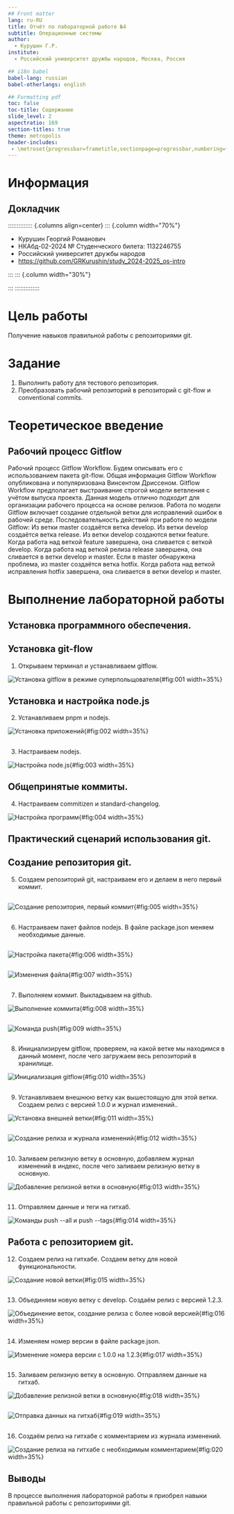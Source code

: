 ```yaml
---
## Front matter
lang: ru-RU
title: Отчёт по лабораторной работе №4
subtitle: Операционные системы
author:
  - Курушин Г.Р.
institute:
  - Российский университет дружбы народов, Москва, Россия

## i18n babel
babel-lang: russian
babel-otherlangs: english

## Formatting pdf
toc: false
toc-title: Содержание
slide_level: 2
aspectratio: 169
section-titles: true
theme: metropolis
header-includes:
 - \metroset{progressbar=frametitle,sectionpage=progressbar,numbering=fraction}
---
```


# Информация

## Докладчик

:::::::::::::: {.columns align=center}
::: {.column width="70%"}

  * Курушин Георгий Романович
  * НКАбд-02-2024 № Студенческого билета: 1132246755
  * Российский университет дружбы народов
  * <https://github.com/GRKurushin/study_2024-2025_os-intro>

:::
::: {.column width="30%"}

:::
::::::::::::::

# Цель работы

Получение навыков правильной работы с репозиториями git.

# Задание

1. Выполнить работу для тестового репозитория.
2. Преобразовать рабочий репозиторий в репозиторий с git-flow и conventional commits.

# Теоретическое введение

## Рабочий процесс Gitflow

Рабочий процесс Gitflow Workflow. Будем описывать его с использованием пакета git-flow.
Общая информация
Gitflow Workflow опубликована и популяризована Винсентом Дриссеном.
Gitflow Workflow предполагает выстраивание строгой модели ветвления с учётом выпуска проекта.
Данная модель отлично подходит для организации рабочего процесса на основе релизов.
Работа по модели Gitflow включает создание отдельной ветки для исправлений ошибок в рабочей среде.
Последовательность действий при работе по модели Gitflow:
Из ветки master создаётся ветка develop.
Из ветки develop создаётся ветка release.
Из ветки develop создаются ветки feature.
Когда работа над веткой feature завершена, она сливается с веткой develop.
Когда работа над веткой релиза release завершена, она сливается в ветки develop и master.
Если в master обнаружена проблема, из master создаётся ветка hotfix.
Когда работа над веткой исправления hotfix завершена, она сливается в ветки develop и master.

# Выполнение лабораторной работы

## Установка программного обеспечения.

## Установка git-flow

1. Открываем терминал и устанавливаем gitflow. 

![Установка gitflow в режиме суперпольщователя](image/rep1.png){#fig:001 width=35%}

## Установка и настройка node.js

2. Устанавливаем pnpm и nodejs. 

![Установка приложений](image/rep2.png){#fig:002 width=35%}

##

3. Настраиваем nodejs. 

![Настройка node.js](image/rep3.png){#fig:003 width=35%}

## Общепринятые коммиты.

4. Настраиваем commitizen и standard-changelog.

![Настройка программ](image/rep4.png){#fig:004 width=35%}

## Практический сценарий использования git. 

## Создание репозитория git.

5. Создаем репозиторий git, настраиваем его и делаем в него первый коммит. 

##

![Создание репозитория, первый коммит](image/rep5.png){#fig:005 width=35%}

##

6. Настраиваем пакет файлов nodejs. В файле package.json меняем необходимые данные.

##

![Настройка пакета](image/rep6.png){#fig:006 width=35%}

##

![Изменения файла](image/rep7.png){#fig:007 width=35%}

##

7. Выполняем коммит. Выкладываем на github. 

![Выполнение коммита](image/rep8.png){#fig:008 width=35%}

##

![Команда push](image/rep9.png){#fig:009 width=35%}

##

8. Инициализируем gitflow, проверяем, на какой ветке мы находимся в данный момент, после чего загружаем весь репозиторий в хранилище.

![Инициализация gitflow](image/rep10.png){#fig:010 width=35%}

##

9. Устанавливаем внешнюю ветку как вышестоящую для этой ветки. Создаем релиз с версией 1.0.0 и журнал изменений..

![Установка внешней ветки](image/rep11.png){#fig:011 width=35%}

##

![Создание релиза и журнала изменений](image/rep12.png){#fig:012 width=35%}

##

10. Заливаем релизную ветку в основную, добавляем журнал изменений в индекс, после чего заливаем релизную ветку в основную. 

![Добавление релизной ветки в основную](image/rep13.png){#fig:013 width=35%}

##

11. Отправляем данные и теги на гитхаб.

![Команды push --all и push --tags](image/rep14.png){#fig:014 width=35%}

## Работа с репозиторием git.

12. Создаем релиз на гитхабе. Создаем ветку для новой функциональности.

![Создание новой ветки](image/rep15.png){#fig:015 width=35%}

##

13. Объединяем новую ветку с develop. Создаём релиз с версией 1.2.3.

![Объединение веток, создание релиза с более новой версией](image/rep16.png){#fig:016 width=35%}

##

14. Изменяем номер версии в файле package.json.

![Изменение номера версии с 1.0.0 на 1.2.3](image/rep17.png){#fig:017 width=35%}

##

15. Заливаем релизную ветку в основную. Отправляем данные на гитхаб.

![Добавление релизной ветки в основную](image/rep18.png){#fig:018 width=35%}

##

![Отправка данных на гитхаб](image/rep19.png){#fig:019 width=35%}

##

16. Создаём релиз на гитхабе с комментарием из журнала изменений.

![Создание релиза на гитхабе с необходимым комментарием](image/rep20.png){#fig:020 width=35%}

## Выводы

В процессе выполнения лабораторной работы я приобрел навыки правильной работы с репозиториями git.
